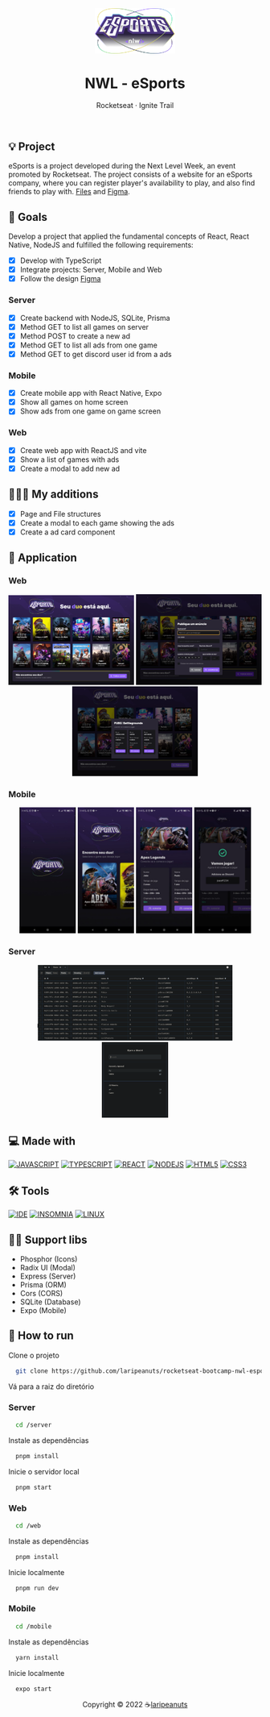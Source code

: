 <div align="center">

  <img src=".github/logo.png" alt="logo" width="160" height="auto" />
  <h1>NWL - eSports</h1>
  <p>
    Rocketseat · Ignite Trail
  </p>

<!-- Badges -->
<p>

</p>

<!-- <h4>
    <a href="https://raro-academy-videos.vercel.app/" target="_blank" >Demo</a>
  <span> · </span>
    <a href="https://github.com/laripeanuts/raro-academy-videos/issues/new">Reporte Bug</a>
  <span> · </span>
    <a href="https://github.com/laripeanuts/raro-academy-videos/pulls/">Request Feature</a>
</h4> -->
</div>

<br />

## 💡 Project

eSports is a project developed during the Next Level Week, an event promoted by Rocketseat. The project consists of a website for an eSports company, where you can register player's availability to play, and also find friends to play with. [Files](https://efficient-sloth-d85.notion.site/Ignite-18c1174738e54f1d8e742f794e210cd2) and [Figma](https://www.figma.com/proto/FWRSplMx3BaVsQCHNWR9rH/NLW-eSports-(Community)?node-id=0%3A1).

<!-- [Versão em português](./README-ptbr.md) -->

## 🎯 Goals

Develop a project that applied the fundamental concepts of React, React Native, NodeJS and fulfilled the following requirements:

- [x] Develop with TypeScript
- [x] Integrate projects: Server, Mobile and Web
- [x] Follow the design [Figma](https://www.figma.com/proto/FWRSplMx3BaVsQCHNWR9rH/NLW-eSports-(Community)?node-id=0%3A1)

### Server

- [x] Create backend with NodeJS, SQLite, Prisma
- [x] Method GET to list all games on server
- [x] Method POST to create a new ad
- [x] Method GET to list all ads from one game
- [x] Method GET to get discord user id from a ads

### Mobile

- [x] Create mobile app with React Native, Expo
- [x] Show all games on home screen
- [x] Show ads from one game on game screen

### Web

- [x] Create web app with ReactJS and vite
- [x] Show a list of games with ads
- [x] Create a modal to add new ad

## 👩🏻‍💻 My additions

- [x] Page and File structures
- [x] Create a modal to each game showing the ads
- [x] Create a ad card component

## 🥳 Application

### Web

<p align="center">
  <img src="./.github/web-1.png" alt="start" width="250">
  <img src="./.github/web-2.png" alt="start" width="250">
  <img src="./.github/web-3.png" alt="start" width="250">
</p>

### Mobile

<p align="center">
  <img src="./.github/mobile-1.jpg" alt="start" height="250">
  <img src="./.github/mobile-2.jpg" alt="start" height="250">
  <img src="./.github/mobile-3.jpg" alt="start" height="250">
  <img src="./.github/mobile-4.jpg" alt="start" height="250">
</p>

### Server

<p align="center">
  <img src="./.github/server-1.png" alt="start" height="150">
  <img src="./.github/server-2.png" alt="start" height="150">
</p>

## 💻 Made with

[![JAVASCRIPT](https://img.shields.io/badge/JavaScript-F7DF1E?style=for-the-badge&logo=javascript&logoColor=black)](https://developer.mozilla.org/pt-BR/docs/Web/JavaScript)
[![TYPESCRIPT](https://img.shields.io/badge/TypeScript-007ACC?style=for-the-badge&logo=typescript&logoColor=white)](https://www.typescriptlang.org/)
[![REACT](https://img.shields.io/badge/React-61DAFB?style=for-the-badge&logo=react&logoColor=white)](https://pt-br.reactjs.org/)
[![NODEJS](https://img.shields.io/badge/NodeJS-44873D?style=for-the-badge&logo=nodejs&logoColor=white)](https://pt-br.reactjs.org/)
[![HTML5](https://img.shields.io/badge/HTML5-E34F26?style=for-the-badge&logo=html5&logoColor=white)](https://developer.mozilla.org/pt-BR/docs/Web/HTML)
[![CSS3](https://img.shields.io/badge/CSS3-1572B6?style=for-the-badge&logo=css3&logoColor=white)](https://developer.mozilla.org/pt-BR/docs/Web/CSS)

## 🛠️ Tools

[![IDE](https://img.shields.io/badge/Visual_studio_code-0078D4?style=for-the-badge&logo=visual%20studio%20code&logoColor=white)](https://code.visualstudio.com/)
[![INSOMNIA](https://img.shields.io/badge/Insomnia-4E56BF?style=for-the-badge&logo=insomnia&logoColor=white)](https://pop.system76.com/)
[![LINUX](https://img.shields.io/badge/Linux-000000?style=for-the-badge&logo=linux&logoColor=white)](https://pop.system76.com/)

## 🦸‍♂️ Support libs

- Phosphor (Icons)
- Radix UI (Modal)
- Express (Server)
- Prisma (ORM)
- Cors (CORS)
- SQLite (Database)
- Expo (Mobile)

## 🚀 How to run

Clone o projeto

```bash
  git clone https://github.com/laripeanuts/rocketseat-bootcamp-nwl-esports.git
```

Vá para a raiz do diretório

### Server


```bash
  cd /server
```

Instale as dependências

```bash
  pnpm install
```

Inicie o servidor local

```bash
  pnpm start
```

### Web


```bash
  cd /web
```

Instale as dependências

```bash
  pnpm install
```

Inicie localmente

```bash
  pnpm run dev
```
### Mobile


```bash
  cd /mobile
```

Instale as dependências

```bash
  yarn install
```

Inicie localmente

```bash
  expo start
```

<p align="center">Copyright © 2022 ☕<a href="https://github.com/laripeanuts">laripeanuts</a></p>
